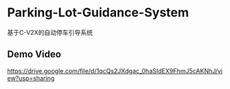 # Parking-Lot-Guidance-System
基于C-V2X的自动停车引导系统 
## Demo Video
https://drive.google.com/file/d/1qcQs2JXdgac_0haSIdEX9FhmJ5cAKNhJ/view?usp=sharing
